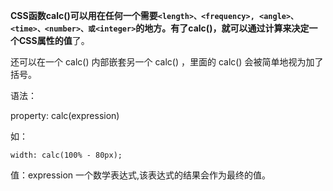**CSS函数calc()**可以用在任何一个需要`<length>、<frequency>, <angle>、<time>、<number>、或<integer>`的地方。有了calc()，就可以**通过计算来决定一个CSS属性的值**了。

还可以在一个 calc() 内部嵌套另一个 calc() ，里面的 calc() 会被简单地视为加了括号。 

语法：

property: calc(expression)

如：


```
width: calc(100% - 80px);

```


值：expression
一个数学表达式,该表达式的结果会作为最终的值。